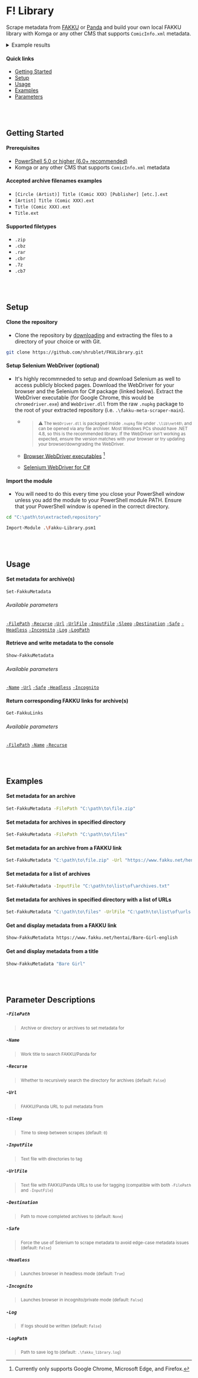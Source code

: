 # F! Library

Scrape metadata from [FAKKU](https://www.fakku.net/) or [Panda](https://panda.chaika.moe/) and build your own local FAKKU library with Komga or any other CMS that supports `ComicInfo.xml` metadata.

<details>

  <summary>Example results</summary>

  ```xml
  <ComicInfo xmlns:xsd="http://www.w3.org/2001/XMLSchema" xmlns:xsi="http://www.w3.org/2001/XMLSchema-instance">
    <Title>Sekigahara-san Has Something to Hide</Title>
    <Series>Sekigahara-san Has Something to Hide</Series>
    <Number>1</Number>
    <Summary>Thrilling and agonizing! The start of a rich girl series!</Summary>
    <Year>2020</Year>
    <Month>01</Month>
    <Writer>Tsukako</Writer>
    <Publisher>FAKKU</Publisher>
    <Tags>Bunny Girl, Busty, Cosplay, Deepthroat, Fishnets, Hentai, Light Hair, No Sex, Ojousama, Paizuri, Stockings, Story Arc, Uncensored</Tags>
    <Genre>Original Work</Genre>
    <Web>https://www.fakku.net/hentai/sekigahara-san-has-something-to-hide-english</Web>
    <LanguageISO>en</LanguageISO>
    <Manga>Yes</Manga>
    <SeriesGroup>Comic Kairakuten BEAST 2020-01</SeriesGroup>
    <AgeRating>Adults Only 18+</AgeRating>
  </ComicInfo>
  ```
![Image of the series "Sekigahara-san Has Something to Hide" in Komga.](/docs/images/komga.jpg)

</details>

#### Quick links

- [Getting Started](#getting-started)
- [Setup](#setup)
- [Usage](#usage)
- [Examples](#examples)
- [Parameters](#parameter-descriptions)

<br/><br/>

## Getting Started

#### Prerequisites

- [PowerShell 5.0 or higher (6.0+ recommended)](https://aka.ms/powershell-release?tag=stable)
- Komga or any other CMS that supports `ComicInfo.xml` metadata

#### Accepted archive filenames examples

- `[Circle (Artist)] Title (Comic XXX) [Publisher] [etc.].ext`
- `[Artist] Title (Comic XXX).ext`
- `Title (Comic XXX).ext`
- `Title.ext`

#### Supported filetypes
- `.zip`
- `.cbz`
- `.rar`
- `.cbr`
- `.7z`
- `.cb7`

<br/><br/>

## Setup

#### Clone the repository

- Clone the repository by [downloading](https://github.com/shrublet/FKULibrary/archive/refs/heads/main.zip) and extracting the files to a directory of your choice or with Git.

```sh
git clone https://github.com/shrublet/FKULibrary.git
```

#### Setup Selenium WebDriver (optional)

- It's highly recommneded to setup and download Selenium as well to access publicly blocked pages. Download the WebDriver for your browser and the Selenium for C# package (linked below). Extract the WebDriver executable (for Google Chrome, this would be `chromedriver.exe`) and `WebDriver.dll` from the raw `.nupkg` package to the root of your extracted repository (i.e. `.\fakku-meta-scraper-main`).

  - > <sub> ⚠️ The `WebDriver.dll` is packaged inside `.nupkg` file under `.\lib\net48\` and can be opened via any file archiver. Most Windows PCs should have .NET 4.8, so this is the recommended library. If the WebDriver isn't working as expected, ensure the version matches with your browser or try updating your browser/downgrading the WebDriver.</sub>

  - [Browser WebDriver executables](https://www.selenium.dev/documentation/webdriver/getting_started/install_drivers/#quick-reference) [^1]

  - [Selenium WebDriver for C#](https://www.nuget.org/api/v2/package/Selenium.WebDriver)

[^1]: Currently only supports Google Chrome, Microsoft Edge, and Firefox.

#### Import the module

- You will need to do this every time you close your PowerShell window unless you add the module to your PowerShell module PATH. Ensure that your PowerShell window is opened in the correct directory.

```sh
cd "C:\path\to\extracted\repository"
```

```sh
Import-Module .\Fakku-Library.psm1
```

<br/><br/>

## Usage

#### Set metadata for archive(s)

```sh
Set-FakkuMetadata
```

###### Available parameters

[`-FilePath`](#-filepath)
[`-Recurse`](#-recurse)
[`-Url`](#-url)
[`-UrlFile`](#-urlfile)
[`-InputFile`](#-inputfile)
[`-Sleep`](#-sleep)
[`-Destination`](#-destination)
[`-Safe`](#-safe)
[`-Headless`](#-headless)
[`-Incognito`](#-incognito)
[`-Log`](#-log)
[`-LogPath`](#-logpath)

#### Retrieve and write metadata to the console

```sh
Show-FakkuMetadata
```

###### Available parameters

[`-Name`](#-name)
[`-Url`](#-url)
[`-Safe`](#-safe)
[`-Headless`](#-headless)
[`-Incognito`](#-incognito)

#### Return corresponding FAKKU links for archive(s)

```sh
Get-FakkuLinks
```

###### Available parameters

[`-FilePath`](#-filepath)
[`-Name`](#-name)
[`-Recurse`](#-recurse)

<br/><br/>

## Examples

#### Set metadata for an archive

```sh
Set-FakkuMetadata -FilePath "C:\path\to\file.zip"
```

#### Set metadata for archives in specified directory

```sh
Set-FakkuMetadata -FilePath "C:\path\to\files"
```

#### Set metadata for an archive from a FAKKU link

```sh
Set-FakkuMetadata "C:\path\to\file.zip" -Url "https://www.fakku.net/hentai/Bare-Girl-english"
```

#### Set metadata for a list of archives

```sh
Set-FakkuMetadata -InputFile "C:\path\to\list\of\archives.txt"
```

#### Set metadata for archives in specified directory with a list of URLs

```sh
Set-FakkuMetadata "C:\path\to\files" -UrlFile "C:\path\to\list\of\urls.txt"
```

#### Get and display metadata from a FAKKU link

```sh
Show-FakkuMetadata https://www.fakku.net/hentai/Bare-Girl-english
```

#### Get and display metadata from a title

```sh
Show-FakkuMetadata "Bare Girl"
```


<br/><br/>

## Parameter Descriptions

##### `-FilePath`
> <sub>Archive or directory or archives to set metadata for</sub>

##### `-Name`
> <sub>Work title to search FAKKU/Panda for</sub>

##### `-Recurse`
> <sub>Whether to recursively search the directory for archives (default: `False`)</sub>

##### `-Url`
> <sub>FAKKU/Panda URL to pull metadata from</sub>

##### `-Sleep`
> <sub>Time to sleep between scrapes (default: `0`)</sub>

##### `-InputFile`
> <sub>Text file with directories to tag</sub>

##### `-UrlFile`
> <sub>Text file with FAKKU/Panda URLs to use for tagging (compatible with both `-FilePath` and `-InputFile`)</sub>

##### `-Destination`
> <sub>Path to move completed archives to (default: `None`)</sub>

##### `-Safe`
> <sub>Force the use of Selenium to scrape metadata to avoid edge-case metadata issues (default: `False`)</sub>

##### `-Headless`
> <sub>Launches browser in headless mode (default: `True`)</sub>

##### `-Incognito`
> <sub>Launches browser in incognito/private mode (default: `False`)</sub>

##### `-Log`
> <sub>If logs should be written (default: `False`)</sub>

##### `-LogPath`
> <sub>Path to save log to (default: `.\fakku_library.log`)</sub>
